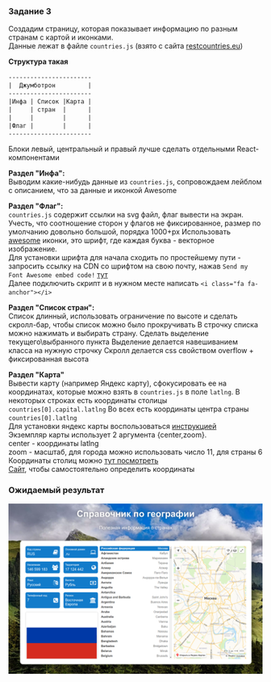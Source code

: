 ### Задание 3

Создадим страницу, которая показывает информацию по разным странам с картой и иконками.   
Данные лежат в файле `countries.js` (взято с сайта [restcountries.eu](https://restcountries.eu))  

**Структура такая**
```
-----------------------
|  Джумботрон         |
-----------------------
|Инфа | Список |Карта |
|     | стран  |      |
|     |        |      |
|Флаг |        |      |
-----------------------
```

Блоки левый, центральный и правый лучше сделать отдельными React-компонентами

**Раздел "Инфа":**  
Выводим какие-нибудь данные из `countries.js`, 
сопровождаем лейблом с описанием, что за данные и иконкой Awesome  

**Раздел "Флаг":**  
`countries.js` содержит ссылки на svg файл, флаг вывести на экран. 
Учесть, что соотношение сторон у флагов не фиксированное, размер по умолчанию довольно большой, порядка 1000+px
Использовать [awesome](https://fontawesome.com/v4.7.0/icons/) иконки, это шрифт, где каждая буква - векторное изображение.  
Для установки шрифта для начала сходить по простейшему пути - запросить ссылку на CDN со шрифтом на свою почту, нажав `Send my Font Awesome embed code!` [тут](https://fontawesome.com/v4.7.0/get-started)  
Далее подключить скрипт и в нужном месте написать `<i class="fa fa-anchor"></i>`

**Раздел "Список стран":**  
Список длинный, использовать ограничение по высоте и сделать скролл-бар, чтобы список можно было прокручивать
В строчку списка можно нажимать и выбирать страну.
Сделать выделение текущего\выбранного пункта
Выделение делается навешиванием класса на нужную строчку
Скролл делается css свойством overflow + фиксированная высота

**Раздел "Карта"**  
Вывести карту (например Яндекс карту), сфокусировать ее на координатах, которые можно взять 
в `countries.js` в поле `latlng`. В некоторых строках есть координаты столицы `countries[0].capital.latlng`
Во всех есть координаты центра страны `countries[0].latlng`  
Для установки яндекс карты воспользоваться [инструкцией](https://tech.yandex.ru/maps/jsapi/doc/2.1/quick-start/index-docpage)  
Экземпляр карты использует 2 аргумента {center,zoom}.   
center - координаты latlng  
zoom - масштаб, для города можно использовать число 11, для страны 6  
Координаты столиц можно [тут посмотреть](https://time-in.ru/coordinates)  
[Сайт](https://yandex.ru/map-constructor/location-tool), чтобы самостоятельно определить координаты  

### Ожидаемый результат

![](example.png)
